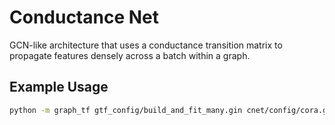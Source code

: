 # Conductance Net

GCN-like architecture that uses a conductance transition matrix to propagate features densely across a batch within a graph.

## Example Usage

```bash
python -m graph_tf gtf_config/build_and_fit_many.gin cnet/config/cora.gin
```
